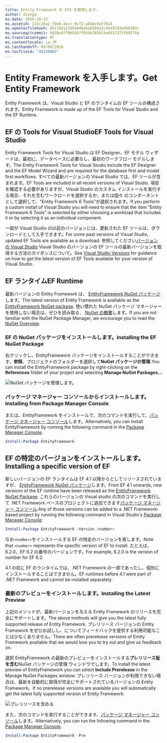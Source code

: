 ```yaml
---
title: Entity Framework の EF6 を取得します。
author: divega
ms.date: 2016-10-23
ms.assetid: 122c38a2-f9e8-4ecc-9c72-a83bc9af7814
ms.openlocfilehash: 601f8d123d5494be6a658da1c4ad3743ed50385c
ms.sourcegitcommit: 0d36e8ff0892b7f034b765b15e041f375f88579a
ms.translationtype: MT
ms.contentlocale: ja-JP
ms.lasthandoff: 09/09/2018
ms.locfileid: "44250882"
---
```

# <a name="get-entity-framework"></a><span data-ttu-id="d4487-102">Entity Framework を入手します。</span><span class="sxs-lookup"><span data-stu-id="d4487-102">Get Entity Framework</span></span>
<span data-ttu-id="d4487-103">Entity Framework は、Visual Studio と EF のランタイムの EF ツールの構成されます。</span><span class="sxs-lookup"><span data-stu-id="d4487-103">Entity Framework is made up of the EF Tools for Visual Studio and the EF Runtime.</span></span>

## <a name="ef-tools-for-visual-studio"></a><span data-ttu-id="d4487-104">EF の Tools for Visual Studio</span><span class="sxs-lookup"><span data-stu-id="d4487-104">EF Tools for Visual Studio</span></span>

<span data-ttu-id="d4487-105">Entity Framework Tools for Visual Studio は EF Designer、EF モデル ウィザードは、最初に、データベースに必要なし、最初のワークフロー モデルします。</span><span class="sxs-lookup"><span data-stu-id="d4487-105">The Entity Framework Tools for Visual Studio include the EF Designer and the EF Model Wizard and are required for the database first and model first workflows.</span></span> <span data-ttu-id="d4487-106">すべての最新バージョンの Visual Studio では、EF ツールが含まれます。</span><span class="sxs-lookup"><span data-stu-id="d4487-106">EF Tools are included in all recent versions of Visual Studio.</span></span> <span data-ttu-id="d4487-107">項目を確認する必要がありますが、Visual Studio のカスタム インストールを実行する場合、それを含むワークロードを選択するか、または個々 のコンポーネントとして選択して、"Entity Framework 6 Tools"が選択されます。</span><span class="sxs-lookup"><span data-stu-id="d4487-107">If you perform a custom install of Visual Studio you will need to ensure that the item "Entity Framework 6 Tools" is selected by either choosing a workload that includes it or by selecting it as an individual component.</span></span>

<span data-ttu-id="d4487-108">一部が Visual Studio の以前のバージョンには、更新された EF ツールは、ダウンロードとして入手できます。</span><span class="sxs-lookup"><span data-stu-id="d4487-108">For some past versions of Visual Studio, updated EF Tools are available as a download.</span></span> <span data-ttu-id="d4487-109">参照してください[バージョンの Visual Studio](~/ef6/what-is-new/visual-studio.md) Visual Studio のバージョンの EF ツールの最新バージョンを取得する方法のガイダンスについて。</span><span class="sxs-lookup"><span data-stu-id="d4487-109">See [Visual Studio Versions](~/ef6/what-is-new/visual-studio.md) for guidance on how to get the latest version of EF Tools available for your version of Visual Studio.</span></span>

## <a name="ef-runtime"></a><span data-ttu-id="d4487-110">EF ランタイム</span><span class="sxs-lookup"><span data-stu-id="d4487-110">EF Runtime</span></span>

<span data-ttu-id="d4487-111">最新バージョンの Entity Framework は、 [EntityFramework NuGet パッケージ](http://nuget.org/packages/EntityFramework/)します。</span><span class="sxs-lookup"><span data-stu-id="d4487-111">The latest version of Entity Framework is available as the [EntityFramework NuGet package](http://nuget.org/packages/EntityFramework/).</span></span> <span data-ttu-id="d4487-112">使い慣れた NuGet パッケージ マネージャーを使用しない場合は、ぜひを読み取る、 [NuGet の概要](https://docs.microsoft.com/nuget/consume-packages/overview-and-workflow)します。</span><span class="sxs-lookup"><span data-stu-id="d4487-112">If you are not familiar with the NuGet Package Manager, we encourage you to read the [NuGet Overview](https://docs.microsoft.com/nuget/consume-packages/overview-and-workflow).</span></span>

### <a name="installing-the-ef-nuget-package"></a><span data-ttu-id="d4487-113">EF の NuGet パッケージをインストールします。</span><span class="sxs-lookup"><span data-stu-id="d4487-113">Installing the EF NuGet Package</span></span>

<span data-ttu-id="d4487-114">右クリックし、EntityFramework パッケージをインストールすることができます、**参照**、プロジェクトのフォルダーを選択して**NuGet パッケージの管理.**</span><span class="sxs-lookup"><span data-stu-id="d4487-114">You can install the EntityFramework package by right-clicking on the **References** folder of your project and selecting **Manage NuGet Packages…**</span></span>

![NuGet パッケージを管理します。](~/ef6/media/managenugetpackages.png)

### <a name="installing-from-package-manager-console"></a><span data-ttu-id="d4487-116">パッケージ マネージャー コンソールからインストールします。</span><span class="sxs-lookup"><span data-stu-id="d4487-116">Installing from Package Manager Console</span></span>

<span data-ttu-id="d4487-117">または、EntityFramework をインストールで、次のコマンドを実行して、[パッケージ マネージャー コンソール](http://docs.nuget.org/docs/start-here/using-the-package-manager-console)します。</span><span class="sxs-lookup"><span data-stu-id="d4487-117">Alternatively, you can install EntityFramework by running the following command in the [Package Manager Console](http://docs.nuget.org/docs/start-here/using-the-package-manager-console).</span></span>

``` powershell
Install-Package EntityFramework
```

## <a name="installing-a-specific-version-of-ef"></a><span data-ttu-id="d4487-118">EF の特定のバージョンをインストールします。</span><span class="sxs-lookup"><span data-stu-id="d4487-118">Installing a specific version of EF</span></span>

<span data-ttu-id="d4487-119">新しいバージョンの EF ランタイムは EF 4.1 以降からとしてリリースされていますが、 [EntityFramework NuGet パッケージ](https://www.nuget.org/packages/EntityFramework/)します。</span><span class="sxs-lookup"><span data-stu-id="d4487-119">From EF 4.1 onwards, new versions of the EF runtime have been released as the [EntityFramework NuGet Package](https://www.nuget.org/packages/EntityFramework/).</span></span> <span data-ttu-id="d4487-120">これらのバージョンの Visual studio の次のコマンドを実行して .NET Framework ベースのプロジェクトに追加できます[パッケージ マネージャー コンソール](http://docs.nuget.org/docs/start-here/using-the-package-manager-console):</span><span class="sxs-lookup"><span data-stu-id="d4487-120">Any of those versions can be added to a .NET Framework-based project by running the following command in Visual Studio's [Package Manager Console](http://docs.nuget.org/docs/start-here/using-the-package-manager-console):</span></span>

``` powershell
Install-Package EntityFramework -Version <number>
```

<span data-ttu-id="d4487-121">なお`<number>`をインストールする EF の特定のバージョンを表します。</span><span class="sxs-lookup"><span data-stu-id="d4487-121">Note that `<number>` represents the specific version of EF to install.</span></span> <span data-ttu-id="d4487-122">たとえば、6.2.0、EF 6.2 の番号のバージョンです。</span><span class="sxs-lookup"><span data-stu-id="d4487-122">For example, 6.2.0 is the version of number for EF 6.2.</span></span>   

<span data-ttu-id="d4487-123">4.1 の前に EF のランタイムでは、.NET Framework の一部であったし、個別にインストールすることはできません。</span><span class="sxs-lookup"><span data-stu-id="d4487-123">EF runtimes before 4.1 were part of .NET Framework and cannot be installed separately.</span></span>

### <a name="installing-the-latest-preview"></a><span data-ttu-id="d4487-124">最新のプレビューをインストールします。</span><span class="sxs-lookup"><span data-stu-id="d4487-124">Installing the Latest Preview</span></span>

<span data-ttu-id="d4487-125">上記のメソッドが、最新バージョンを与える Entity Framework のリリースを完全にサポートします。</span><span class="sxs-lookup"><span data-stu-id="d4487-125">The above methods will give you the latest fully supported release of Entity Framework.</span></span> <span data-ttu-id="d4487-126">プレリリース バージョンの Entity Framework をぜひお試しし、についてフィードバックを提供する利用可能なことは少なくありません。</span><span class="sxs-lookup"><span data-stu-id="d4487-126">There are often prerelease versions of Entity Framework available that we would love you to try out and give us feedback on.</span></span>

<span data-ttu-id="d4487-127">選択 EntityFramework の最新のプレビューをインストールする**プレリリース版を含む**NuGet パッケージの管理 ウィンドウでします。</span><span class="sxs-lookup"><span data-stu-id="d4487-127">To install the latest preview of EntityFramework you can select **Include Prerelease** in the Manage NuGet Packages window.</span></span> <span data-ttu-id="d4487-128">プレリリース バージョンが利用できない場合は、最新を自動的に取得が完全にサポートされているバージョンの Entity Framework。</span><span class="sxs-lookup"><span data-stu-id="d4487-128">If no prerelease versions are available you will automatically get the latest fully supported version of Entity Framework.</span></span>

![プレリリースを含める](~/ef6/media/includeprerelease.png)

<span data-ttu-id="d4487-130">また、次のコマンドを実行することができます、[パッケージ マネージャー コンソール](http://docs.nuget.org/docs/start-here/using-the-package-manager-console)します。</span><span class="sxs-lookup"><span data-stu-id="d4487-130">Alternatively, you can run the following command in the [Package Manager Console](http://docs.nuget.org/docs/start-here/using-the-package-manager-console).</span></span>

``` powershell
Install-Package EntityFramework -Pre
```
